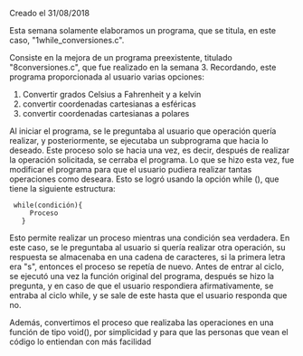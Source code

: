 Creado el 31/08/2018

Esta semana solamente elaboramos un programa, que se titula, en este caso, "1while_conversiones.c".

Consiste en la mejora de un programa preexistente, titulado "8conversiones.c", que fue realizado en la semana 3.
Recordando, este programa proporcionada al usuario varias opciones: 

1) Convertir grados Celsius a Fahrenheit y a kelvin 
2) convertir coordenadas cartesianas a esféricas 
3) convertir coordenadas cartesianas a polares

Al iniciar el programa, se le preguntaba al usuario que operación quería realizar, y posteriormente, se ejecutaba un subprograma que hacia lo deseado. Este proceso solo se hacia una vez, es decir, después de realizar la operación solicitada, se cerraba el programa.
Lo que se hizo esta vez, fue modificar el programa para que el usuario pudiera realizar tantas operaciones como deseara. 
Esto se logró usando la opción while (), que tiene la siguiente estructura:

     while(condición){
         Proceso
       }

Esto permite realizar un proceso mientras una condición sea verdadera. En este caso, se le preguntaba al usuario si quería realizar otra operación, su respuesta se almacenaba en una cadena de caracteres, si la primera letra era "s", entonces el proceso se repetía de nuevo.
Antes de entrar al ciclo, se ejecutó una vez la función original del programa, después se hizo la pregunta, y en caso de que el usuario respondiera afirmativamente, se entraba al ciclo while, y se sale de este hasta que el usuario responda que no.

Además, convertimos el proceso que realizaba las operaciones en una función de tipo void(), por simplicidad y para que las personas que vean el código lo entiendan con más facilidad
